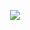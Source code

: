 <p align="center">
  <a href="https://toproupi.github.io/">
    <img src="https://i.imgur.com/tNdNXRY.png" />
  </a>
</p>

